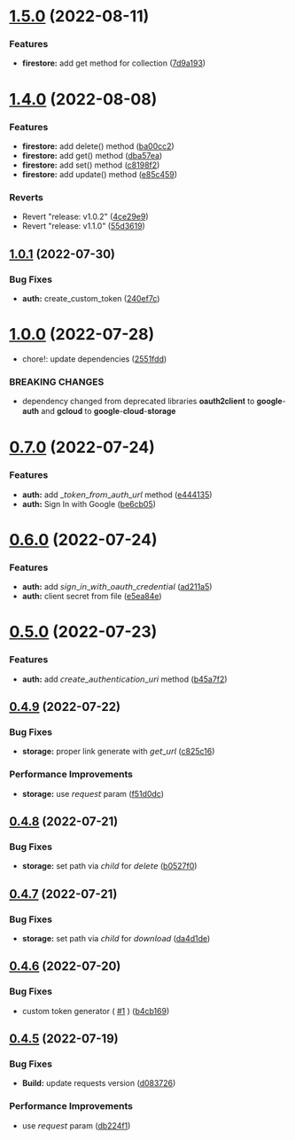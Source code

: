 # [1.5.0](https://github.com/AsifArmanRahman/firebase-rest-api/compare/v1.4.0...v1.5.0) (2022-08-11)


### Features

* **firestore:** add get method for collection ([7d9a193](https://github.com/AsifArmanRahman/firebase-rest-api/commit/7d9a19379914235be423bf36e208031fac28f48b))



# [1.4.0](https://github.com/AsifArmanRahman/firebase-rest-api/compare/v1.0.1...v1.4.0) (2022-08-08)


### Features

* **firestore:** add delete() method ([ba00cc2](https://github.com/AsifArmanRahman/firebase-rest-api/commit/ba00cc2ab9f1c29cc5e1306d39b5efe6b28af20f))
* **firestore:** add get() method ([dba57ea](https://github.com/AsifArmanRahman/firebase-rest-api/commit/dba57eab5dd1de1c5af22184cc6dead29fcb6d84))
* **firestore:** add set() method ([c8198f2](https://github.com/AsifArmanRahman/firebase-rest-api/commit/c8198f2fc6bc4605a3a50bf23c7ac823acc59cd2))
* **firestore:** add update() method ([e85c459](https://github.com/AsifArmanRahman/firebase-rest-api/commit/e85c459030441c413728e03a0646997e0fdc1a71))


### Reverts

* Revert "release: v1.0.2" ([4ce29e9](https://github.com/AsifArmanRahman/firebase-rest-api/commit/4ce29e92e3de0bdb1170ffa7ab2afdaf2bf16141))
* Revert "release: v1.1.0" ([55d3619](https://github.com/AsifArmanRahman/firebase-rest-api/commit/55d361920613bba9f2723784c39d6b3ce63c1ad1))



## [1.0.1](https://github.com/AsifArmanRahman/firebase-rest-api/compare/v1.0.0...v1.0.1) (2022-07-30)


### Bug Fixes

* **auth:** create_custom_token ([240ef7c](https://github.com/AsifArmanRahman/firebase-rest-api/commit/240ef7cd61119c52ea4c78271fa5e9201c1da618))



# [1.0.0](https://github.com/AsifArmanRahman/firebase-rest-api/compare/v0.7.0...v1.0.0) (2022-07-28)


* chore!: update dependencies ([2551fdd](https://github.com/AsifArmanRahman/firebase-rest-api/commit/2551fdd64ef1d1411d689f9d61e01588d6620312))


### BREAKING CHANGES

* dependency changed from deprecated libraries 𝐨𝐚𝐮𝐭𝐡𝟐𝐜𝐥𝐢𝐞𝐧𝐭 to 𝐠𝐨𝐨𝐠𝐥𝐞-𝐚𝐮𝐭𝐡 and 𝐠𝐜𝐥𝐨𝐮𝐝 to 𝐠𝐨𝐨𝐠𝐥𝐞-𝐜𝐥𝐨𝐮𝐝-𝐬𝐭𝐨𝐫𝐚𝐠𝐞



# [0.7.0](https://github.com/AsifArmanRahman/firebase-rest-api/compare/v0.6.0...v0.7.0) (2022-07-24)


### Features

* **auth:** add _𝘵𝘰𝘬𝘦𝘯_𝘧𝘳𝘰𝘮_𝘢𝘶𝘵𝘩_𝘶𝘳𝘭 method ([e444135](https://github.com/AsifArmanRahman/firebase-rest-api/commit/e444135a9d1107383405717029ccd0aab82f1f70))
* **auth:** Sign In with Google ([be6cb05](https://github.com/AsifArmanRahman/firebase-rest-api/commit/be6cb0551fc271cb3ae818de6f06137bbf44139d))



# [0.6.0](https://github.com/AsifArmanRahman/firebase-rest-api/compare/v0.5.0...v0.6.0) (2022-07-24)


### Features

* **auth:** add 𝘴𝘪𝘨𝘯_𝘪𝘯_𝘸𝘪𝘵𝘩_𝘰𝘢𝘶𝘵𝘩_𝘤𝘳𝘦𝘥𝘦𝘯𝘵𝘪𝘢𝘭 ([ad211a5](https://github.com/AsifArmanRahman/firebase-rest-api/commit/ad211a5bc3c9deddbe8441ff524d0008e0eb19a7))
* **auth:** client secret from file ([e5ea84e](https://github.com/AsifArmanRahman/firebase-rest-api/commit/e5ea84ed1a54246fe5a0709b7eafaaf7dd0aeb2c))



# [0.5.0](https://github.com/AsifArmanRahman/firebase-rest-api/compare/v0.4.9...v0.5.0) (2022-07-23)


### Features

* **auth:** add 𝘤𝘳𝘦𝘢𝘵𝘦_𝘢𝘶𝘵𝘩𝘦𝘯𝘵𝘪𝘤𝘢𝘵𝘪𝘰𝘯_𝘶𝘳𝘪 method ([b45a7f2](https://github.com/AsifArmanRahman/firebase-rest-api/commit/b45a7f203b0e4369bd501831ffca9f26c3eac464))



## [0.4.9](https://github.com/AsifArmanRahman/firebase-rest-api/compare/v0.4.8...v0.4.9) (2022-07-22)


### Bug Fixes

* **storage:** proper link generate with 𝘨𝘦𝘵_𝘶𝘳𝘭 ([c825c16](https://github.com/AsifArmanRahman/firebase-rest-api/commit/c825c1695f4a0e87d4daa467c2ca654a9cc05248))


### Performance Improvements

* **storage:** use 𝘳𝘦𝘲𝘶𝘦𝘴𝘵 param ([f51d0dc](https://github.com/AsifArmanRahman/firebase-rest-api/commit/f51d0dc52e030bfe867d70c7728c3ccc32dc4334))



## [0.4.8](https://github.com/AsifArmanRahman/firebase-rest-api/compare/v0.4.7...v0.4.8) (2022-07-21)


### Bug Fixes

* **storage:** set path via 𝘤𝘩𝘪𝘭𝘥 for 𝘥𝘦𝘭𝘦𝘵𝘦 ([b0527f0](https://github.com/AsifArmanRahman/firebase-rest-api/commit/b0527f0d418ad203df5845e1fd123bafe88a4b5d))



## [0.4.7](https://github.com/AsifArmanRahman/firebase-rest-api/compare/v0.4.6...v0.4.7) (2022-07-21)


### Bug Fixes

* **storage:** set path via 𝘤𝘩𝘪𝘭𝘥 for 𝘥𝘰𝘸𝘯𝘭𝘰𝘢𝘥 ([da4d1de](https://github.com/AsifArmanRahman/firebase-rest-api/commit/da4d1deb9cfcc3c962f0240b70f9fee284dcd3e6))



## [0.4.6](https://github.com/AsifArmanRahman/firebase-rest-api/compare/v0.4.5...v0.4.6) (2022-07-20)


### Bug Fixes

* custom token generator ( [#1](https://github.com/AsifArmanRahman/firebase-rest-api/issues/1)  ) ([b4cb169](https://github.com/AsifArmanRahman/firebase-rest-api/commit/b4cb1699d2d48d9741311d04a8530bf0242811e2))



## [0.4.5](https://github.com/AsifArmanRahman/firebase-rest-api/compare/d0837260dcbc5ed4b890f38ac36b5dfa10d05e48...v0.4.5) (2022-07-19)


### Bug Fixes

* **Build:** update requests version ([d083726](https://github.com/AsifArmanRahman/firebase-rest-api/commit/d0837260dcbc5ed4b890f38ac36b5dfa10d05e48))


### Performance Improvements

* use 𝘳𝘦𝘲𝘶𝘦𝘴𝘵 param ([db224f1](https://github.com/AsifArmanRahman/firebase-rest-api/commit/db224f1b75d57f77a8b118e6ed52ac22313e4fbf))



